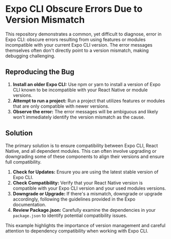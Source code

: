 # Expo CLI Obscure Errors Due to Version Mismatch

This repository demonstrates a common, yet difficult to diagnose, error in Expo CLI: obscure errors resulting from using features or modules incompatible with your current Expo CLI version.  The error messages themselves often don't directly point to a version mismatch, making debugging challenging.

## Reproducing the Bug

1. **Install an older Expo CLI:** Use npm or yarn to install a version of Expo CLI known to be incompatible with your React Native or module versions. 
2. **Attempt to run a project:**  Run a project that utilizes features or modules that are only compatible with newer versions.
3. **Observe the error:** The error messages will be ambiguous and likely won't immediately identify the version mismatch as the cause. 

## Solution

The primary solution is to ensure compatibility between Expo CLI, React Native, and all dependent modules.  This can often involve upgrading or downgrading some of these components to align their versions and ensure full compatibility.

1. **Check for Updates:**  Ensure you are using the latest stable version of Expo CLI.
2. **Check Compatibility:** Verify that your React Native version is compatible with your Expo CLI version and your used modules versions.
3. **Downgrade or Upgrade:**  If there's a mismatch, downgrade or upgrade accordingly, following the guidelines provided in the Expo documentation.
4. **Review Package.json:** Carefully examine the dependencies in your `package.json` to identify potential compatibility issues.

This example highlights the importance of version management and careful attention to dependency compatibility when working with Expo CLI.